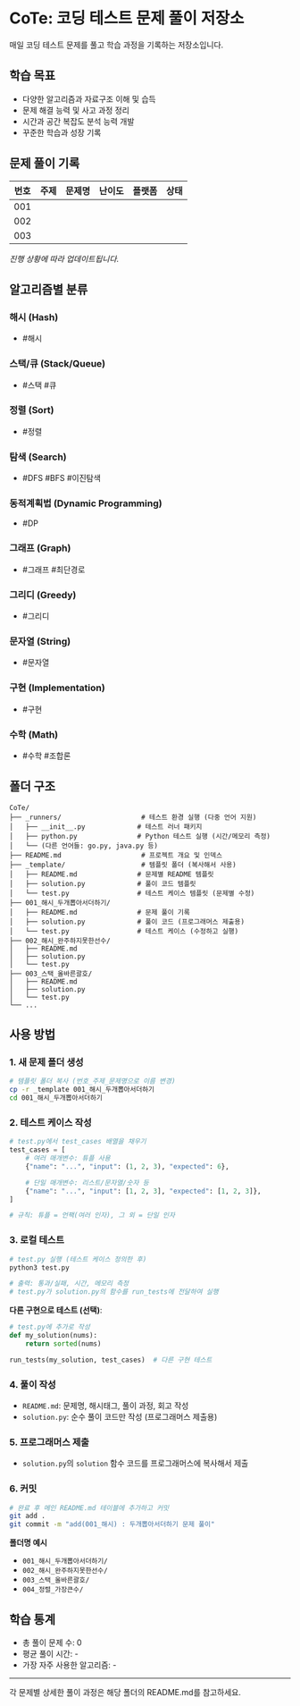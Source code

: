 # CoTe: 코딩 테스트 문제 풀이 저장소

매일 코딩 테스트 문제를 풀고 학습 과정을 기록하는 저장소입니다.

## 학습 목표

- 다양한 알고리즘과 자료구조 이해 및 습득
- 문제 해결 능력 및 사고 과정 정리
- 시간과 공간 복잡도 분석 능력 개발
- 꾸준한 학습과 성장 기록

## 문제 풀이 기록

| 번호 | 주제 | 문제명 | 난이도 | 플랫폼 | 상태 |
|------|------|--------|--------|--------|------|
| 001 | | | | | |
| 002 | | | | | |
| 003 | | | | | |

*진행 상황에 따라 업데이트됩니다.*

## 알고리즘별 분류

### 해시 (Hash)
- #해시

### 스택/큐 (Stack/Queue)
- #스택 #큐

### 정렬 (Sort)
- #정렬

### 탐색 (Search)
- #DFS #BFS #이진탐색

### 동적계획법 (Dynamic Programming)
- #DP

### 그래프 (Graph)
- #그래프 #최단경로

### 그리디 (Greedy)
- #그리디

### 문자열 (String)
- #문자열

### 구현 (Implementation)
- #구현

### 수학 (Math)
- #수학 #조합론


## 폴더 구조

```
CoTe/
├── _runners/                    # 테스트 환경 실행 (다중 언어 지원)
│   ├── __init__.py             # 테스트 러너 패키지
│   ├── python.py               # Python 테스트 실행 (시간/메모리 측정)
│   └── (다른 언어들: go.py, java.py 등)
├── README.md                    # 프로젝트 개요 및 인덱스
├── _template/                   # 템플릿 폴더 (복사해서 사용)
│   ├── README.md               # 문제별 README 템플릿
│   ├── solution.py             # 풀이 코드 템플릿
│   └── test.py                 # 테스트 케이스 템플릿 (문제별 수정)
├── 001_해시_두개뽑아서더하기/
│   ├── README.md               # 문제 풀이 기록
│   ├── solution.py             # 풀이 코드 (프로그래머스 제출용)
│   └── test.py                 # 테스트 케이스 (수정하고 실행)
├── 002_해시_완주하지못한선수/
│   ├── README.md
│   ├── solution.py
│   └── test.py
├── 003_스택_올바른괄호/
│   ├── README.md
│   ├── solution.py
│   └── test.py
└── ...
```

## 사용 방법

### 1. 새 문제 폴더 생성
```bash
# 템플릿 폴더 복사 (번호_주제_문제명으로 이름 변경)
cp -r _template 001_해시_두개뽑아서더하기
cd 001_해시_두개뽑아서더하기
```

### 2. 테스트 케이스 작성
```python
# test.py에서 test_cases 배열을 채우기
test_cases = [
    # 여러 매개변수: 튜플 사용
    {"name": "...", "input": (1, 2, 3), "expected": 6},

    # 단일 매개변수: 리스트/문자열/숫자 등
    {"name": "...", "input": [1, 2, 3], "expected": [1, 2, 3]},
]

# 규칙: 튜플 = 언팩(여러 인자), 그 외 = 단일 인자
```

### 3. 로컬 테스트
```bash
# test.py 실행 (테스트 케이스 정의한 후)
python3 test.py

# 출력: 통과/실패, 시간, 메모리 측정
# test.py가 solution.py의 함수를 run_tests에 전달하여 실행
```

**다른 구현으로 테스트 (선택)**:
```python
# test.py에 추가로 작성
def my_solution(nums):
    return sorted(nums)

run_tests(my_solution, test_cases)  # 다른 구현 테스트
```

### 4. 풀이 작성
- `README.md`: 문제명, 해시태그, 풀이 과정, 회고 작성
- `solution.py`: 순수 풀이 코드만 작성 (프로그래머스 제출용)

### 5. 프로그래머스 제출
- `solution.py`의 `solution` 함수 코드를 프로그래머스에 복사해서 제출

### 6. 커밋
```bash
# 완료 후 메인 README.md 테이블에 추가하고 커밋
git add .
git commit -m "add(001_해시) : 두개뽑아서더하기 문제 풀이"
```

**폴더명 예시**
- `001_해시_두개뽑아서더하기/`
- `002_해시_완주하지못한선수/`
- `003_스택_올바른괄호/`
- `004_정렬_가장큰수/`

## 학습 통계

- 총 풀이 문제 수: 0
- 평균 풀이 시간: -
- 가장 자주 사용한 알고리즘: -

---

각 문제별 상세한 풀이 과정은 해당 폴더의 README.md를 참고하세요.
